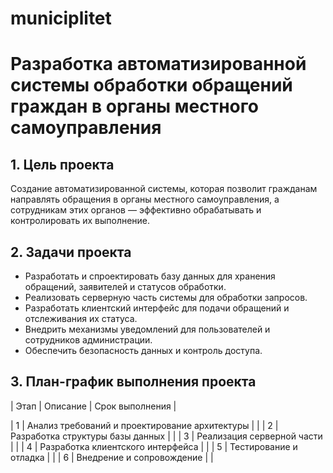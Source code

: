 # municiplitet
# Разработка автоматизированной системы обработки обращений граждан в органы местного самоуправления

## 1. Цель проекта
Создание автоматизированной системы, которая позволит гражданам направлять обращения в органы местного самоуправления, а сотрудникам этих органов — эффективно обрабатывать и контролировать их выполнение.

## 2. Задачи проекта
- Разработать и спроектировать базу данных для хранения обращений, заявителей и статусов обработки.
- Реализовать серверную часть системы для обработки запросов.
- Разработать клиентский интерфейс для подачи обращений и отслеживания их статуса.
- Внедрить механизмы уведомлений для пользователей и сотрудников администрации.
- Обеспечить безопасность данных и контроль доступа.

## 3. План-график выполнения проекта

| Этап |                Описание                        | Срок выполнения |

|  1   | Анализ требований и проектирование архитектуры |  |
|  2   | Разработка структуры базы данных               |  |
|  3   | Реализация серверной части                     |  |
|  4   | Разработка клиентского интерфейса              |  |
|  5   | Тестирование и отладка                         |  |
|  6   | Внедрение и сопровождение                      |  |

